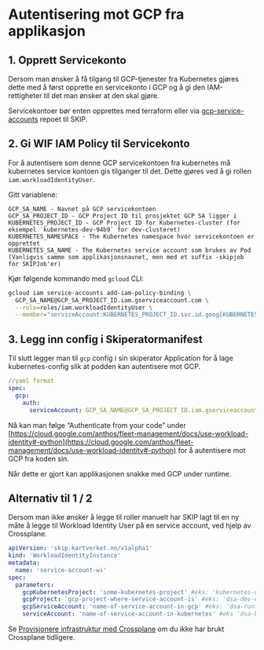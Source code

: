 # Autentisering mot GCP fra applikasjon

## 1. Opprett Servicekonto

Dersom man ønsker å få tilgang til GCP-tjenester fra Kubernetes gjøres dette med å først opprette en servicekonto i GCP og å gi den IAM-rettigheter til det man ønsker at den skal gjøre.

Servicekontoer bør enten opprettes med terraform eller via [gcp-service-accounts](https://github.com/kartverket/gcp-service-accounts) repoet til SKIP.

## 2. Gi WIF IAM Policy til Servicekonto

For å autentisere som denne GCP servicekontoen fra kubernetes må kubernetes service kontoen gis tilganger til det. Dette gjøres ved å gi rollen `iam.workloadIdentityUser`. 

Gitt variablene:

```
GCP_SA_NAME - Navnet på GCP servicekontoen
GCP_SA_PROJECT_ID - GCP Project ID til prosjektet GCP SA ligger i
KUBERNETES_PROJECT_ID - GCP Project ID for Kubernetes-cluster (for eksempel `kubernetes-dev-94b9` for dev-clusteret)
KUBERNETES_NAMESPACE - The Kubernetes namespace hvor servicekontoen er opprettet
KUBERNETES_SA_NAME - The Kubernetes service account som brukes av Pod (Vanligvis samme som applikasjonsnavnet, men med et suffix -skipjob for SKIPJob'er)
```

Kjør følgende kommando med `gcloud` CLI:

```bash
gcloud iam service-accounts add-iam-policy-binding \
  GCP_SA_NAME@GCP_SA_PROJECT_ID.iam.gserviceaccount.com \
  --role=roles/iam.workloadIdentityUser \
  --member="serviceAccount:KUBERNETES_PROJECT_ID.svc.id.goog[KUBERNETES_NAMESPACE/KUBERNETES_SA_NAME]"
```

## 3. Legg inn config i Skiperatormanifest

Til slutt legger man til `gcp` config i sin skiperator Application for å lage kubernetes-config slik at podden kan autentisere mot GCP.

```yaml
//yaml format
spec:
  gcp:
    auth:
      serviceAccount: GCP_SA_NAME@GCP_SA_PROJECT_ID.iam.gserviceaccount.com
```

Nå kan man følge “Authenticate from your code” under [https://cloud.google.com/anthos/fleet-management/docs/use-workload-identity#-python](https://cloud.google.com/anthos/fleet-management/docs/use-workload-identity#-python) for å autentisere mot GCP fra koden sin.

Når dette er gjort kan applikasjonen snakke med GCP under runtime.

## Alternativ til 1 / 2

Dersom man ikke ønsker å legge til roller manuelt har SKIP lagt til en ny måte å legge til Workload Identity User på en service account, ved hjelp av Crossplane.

```yaml
apiVersion: 'skip.kartverket.no/v1alpha1'
kind: 'WorkloadIdentityInstance'
metadata:
  name: 'service-account-wi'
spec:
  parameters:
    gcpKubernetesProject: 'some-kubernetes-project' #eks: 'kubernetes-dev-94b9'
    gcpProject: 'gcp-project-where-service-account-is' #eks: 'dsa-dev-e32c'
    gcpServiceAccount: 'name-of-service-account-in-gcp' #eks: 'dsa-runtime@dsa-dev-e32c.iam.gserviceaccount.com'
    serviceAccount: 'name-of-service-account-in-kubernetes' #eks 'dsa-backend', typically same name as your Application
```

Se [Provisjonere infrastruktur med Crossplane](../09-argo-cd/05-provisjonere-infrastruktur-med-crossplane.md) om du ikke har brukt Crossplane tidligere.
